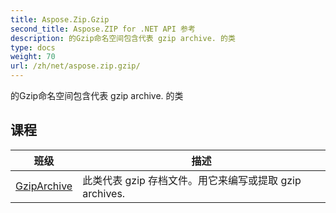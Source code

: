 ```yaml
---
title: Aspose.Zip.Gzip
second_title: Aspose.ZIP for .NET API 参考
description: 的Gzip命名空间包含代表 gzip archive. 的类
type: docs
weight: 70
url: /zh/net/aspose.zip.gzip/
---
```

的Gzip命名空间包含代表 gzip archive. 的类

## 课程

| 班级 | 描述 |
| --- | --- |
| [GzipArchive](./gziparchive/) | 此类代表 gzip 存档文件。用它来编写或提取 gzip archives. |


